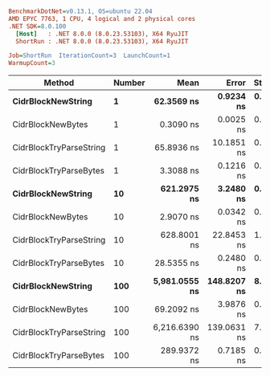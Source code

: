 ``` ini

BenchmarkDotNet=v0.13.1, OS=ubuntu 22.04
AMD EPYC 7763, 1 CPU, 4 logical and 2 physical cores
.NET SDK=8.0.100
  [Host]   : .NET 8.0.0 (8.0.23.53103), X64 RyuJIT
  ShortRun : .NET 8.0.0 (8.0.23.53103), X64 RyuJIT

Job=ShortRun  IterationCount=3  LaunchCount=1  
WarmupCount=3  

```
|                  Method | Number |          Mean |       Error |    StdDev |           Min |           Max | Allocated |
|------------------------ |------- |--------------:|------------:|----------:|--------------:|--------------:|----------:|
|      **CidrBlockNewString** |      **1** |    **62.3569 ns** |   **0.9234 ns** | **0.0506 ns** |    **62.2985 ns** |    **62.3866 ns** |         **-** |
|       CidrBlockNewBytes |      1 |     0.3090 ns |   0.0025 ns | 0.0001 ns |     0.3088 ns |     0.3091 ns |         - |
| CidrBlockTryParseString |      1 |    65.8936 ns |  10.1851 ns | 0.5583 ns |    65.4888 ns |    66.5305 ns |         - |
|  CidrBlockTryParseBytes |      1 |     3.3088 ns |   0.1216 ns | 0.0067 ns |     3.3038 ns |     3.3163 ns |         - |
|      **CidrBlockNewString** |     **10** |   **621.2975 ns** |   **3.2480 ns** | **0.1780 ns** |   **621.1215 ns** |   **621.4775 ns** |         **-** |
|       CidrBlockNewBytes |     10 |     2.9070 ns |   0.0342 ns | 0.0019 ns |     2.9056 ns |     2.9092 ns |         - |
| CidrBlockTryParseString |     10 |   628.8001 ns |  22.8453 ns | 1.2522 ns |   627.5639 ns |   630.0677 ns |         - |
|  CidrBlockTryParseBytes |     10 |    28.5355 ns |   0.2480 ns | 0.0136 ns |    28.5249 ns |    28.5508 ns |         - |
|      **CidrBlockNewString** |    **100** | **5,981.0555 ns** | **148.8207 ns** | **8.1574 ns** | **5,974.4977 ns** | **5,990.1901 ns** |         **-** |
|       CidrBlockNewBytes |    100 |    69.2092 ns |   3.9876 ns | 0.2186 ns |    69.0665 ns |    69.4608 ns |         - |
| CidrBlockTryParseString |    100 | 6,216.6390 ns | 139.0631 ns | 7.6225 ns | 6,210.2518 ns | 6,225.0772 ns |         - |
|  CidrBlockTryParseBytes |    100 |   289.9372 ns |   0.7185 ns | 0.0394 ns |   289.9138 ns |   289.9826 ns |         - |
